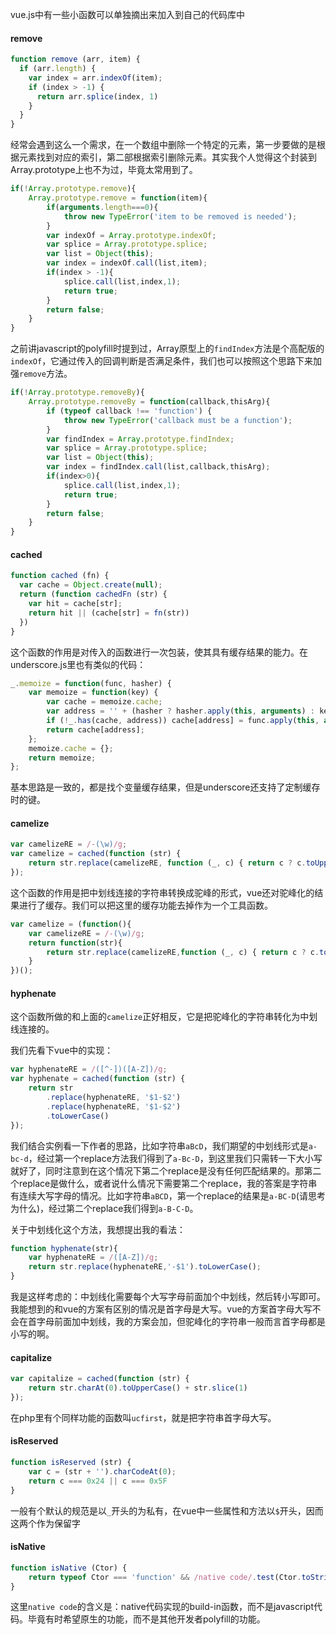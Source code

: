 vue.js中有一些小函数可以单独摘出来加入到自己的代码库中

#### remove

```javascript
function remove (arr, item) {
  if (arr.length) {
    var index = arr.indexOf(item);
    if (index > -1) {
      return arr.splice(index, 1)
    }
  }
}
```

经常会遇到这么一个需求，在一个数组中删除一个特定的元素，第一步要做的是根据元素找到对应的索引，第二部根据索引删除元素。其实我个人觉得这个封装到Array.prototype上也不为过，毕竟太常用到了。

```javascript
if(!Array.prototype.remove){
	Array.prototype.remove = function(item){
		if(arguments.length===0){
			throw new TypeError('item to be removed is needed');
		}
		var indexOf = Array.prototype.indexOf;
		var splice = Array.prototype.splice;
		var list = Object(this);
		var index = indexOf.call(list,item);
		if(index > -1){
			splice.call(list,index,1);
			return true;
		}
		return false;
	}
}
```

之前讲javascript的polyfill时提到过，Array原型上的```findIndex```方法是个高配版的```indexOf```，它通过传入的回调判断是否满足条件，我们也可以按照这个思路下来加强```remove```方法。

```javascript
if(!Array.prototype.removeBy){
	Array.prototype.removeBy = function(callback,thisArg){
		if (typeof callback !== 'function') {
			throw new TypeError('callback must be a function');
		}
		var findIndex = Array.prototype.findIndex;
		var splice = Array.prototype.splice;
		var list = Object(this);
		var index = findIndex.call(list,callback,thisArg);
		if(index>0){
			splice.call(list,index,1);
			return true;
		}
		return false;
	}
}
```

#### cached

```javascript
function cached (fn) {
  var cache = Object.create(null);
  return (function cachedFn (str) {
    var hit = cache[str];
    return hit || (cache[str] = fn(str))
  })
}
```

这个函数的作用是对传入的函数进行一次包装，使其具有缓存结果的能力。在underscore.js里也有类似的代码：

```javascript
_.memoize = function(func, hasher) {
	var memoize = function(key) {
		var cache = memoize.cache;
		var address = '' + (hasher ? hasher.apply(this, arguments) : key);
		if (!_.has(cache, address)) cache[address] = func.apply(this, arguments);
		return cache[address];
	};
	memoize.cache = {};
	return memoize;
};
```

基本思路是一致的，都是找个变量缓存结果，但是underscore还支持了定制缓存时的键。


#### camelize

```javascript
var camelizeRE = /-(\w)/g;
var camelize = cached(function (str) {
	return str.replace(camelizeRE, function (_, c) { return c ? c.toUpperCase() : ''; })
});
``` 

这个函数的作用是把中划线连接的字符串转换成驼峰的形式，vue还对驼峰化的结果进行了缓存。我们可以把这里的缓存功能去掉作为一个工具函数。

```javascript
var camelize = (function(){
	var camelizeRE = /-(\w)/g;
	return function(str){
		return str.replace(camelizeRE,function (_, c) { return c ? c.toUpperCase() : ''; })
	}
})();
```

#### hyphenate

这个函数所做的和上面的```camelize```正好相反，它是把驼峰化的字符串转化为中划线连接的。

我们先看下vue中的实现：

```javascript
var hyphenateRE = /([^-])([A-Z])/g;
var hyphenate = cached(function (str) {
	return str
		.replace(hyphenateRE, '$1-$2')
		.replace(hyphenateRE, '$1-$2')
		.toLowerCase()
});
```

我们结合实例看一下作者的思路，比如字符串```aBcD```，我们期望的中划线形式是```a-bc-d```，经过第一个replace方法我们得到了```a-Bc-D```，到这里我们只需转一下大小写就好了，同时注意到在这个情况下第二个replace是没有任何匹配结果的。那第二个replace是做什么，或者说什么情况下需要第二个replace，我的答案是字符串有连续大写字母的情况。比如字符串```aBCD```，第一个replace的结果是```a-BC-D```(请思考为什么)，经过第二个replace我们得到```a-B-C-D```。

关于中划线化这个方法，我想提出我的看法：

```javascript
function hyphenate(str){
	var hyphenateRE = /([A-Z])/g;
	return str.replace(hyphenateRE,'-$1').toLowerCase();
}
```

我是这样考虑的：中划线化需要每个大写字母前面加个中划线，然后转小写即可。我能想到的和vue的方案有区别的情况是首字母是大写。vue的方案首字母大写不会在首字母前面加中划线，我的方案会加，但驼峰化的字符串一般而言首字母都是小写的啊。


#### capitalize

```javascript
var capitalize = cached(function (str) {
	return str.charAt(0).toUpperCase() + str.slice(1)
});
```

在php里有个同样功能的函数叫```ucfirst```，就是把字符串首字母大写。



#### isReserved

```javascript
function isReserved (str) {
	var c = (str + '').charCodeAt(0);
	return c === 0x24 || c === 0x5F
}
```

一般有个默认的规范是以```_```开头的为私有，在vue中一些属性和方法以```$```开头，因而这两个作为保留字


#### isNative

```javascript
function isNative (Ctor) {
	return typeof Ctor === 'function' && /native code/.test(Ctor.toString())
}
```

这里```native code```的含义是：native代码实现的build-in函数，而不是javascript代码。毕竟有时希望原生的功能，而不是其他开发者polyfill的功能。